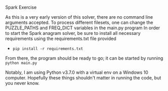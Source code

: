 Spark Exercise

As this is a very early version of this solver, there are no command line arguments accepted. To process different filesets, one can change the PUZZLE_PATHS and FREQ_DICT variables in the main.py program
In order to start the Spark anagram solver, be sure to install all necessary requirements using the requirements.txt file provided
- `pip install -r requirements.txt`

From there, the program should be ready to go; it can be started by running `python main.py`

Notably, I am using Python v3.7.0 with a virtual env on a Windows 10 computer. Hopefully these things shouldn't matter in running the code, but you never know.